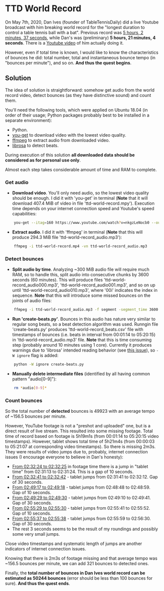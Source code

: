 # TTD World Record

On May 7th, 2020, Dan Ives (founder of TableTennisDaily) did a live Youtube broadcast with him breaking world record for the "longest duration to control a table tennis ball with a bat". Previous record was [5 hours, 2 minutes, 37 seconds](https://www.guinnessworldrecords.com/world-records/table-tennis-bat-and-ball-control-duration?fb_comment_id=784092958310554_1433556316697545), while Dan's was (preliminary) **5 hours, 21 minutes, 4 seconds**. There is a [Youtube video](https://www.youtube.com/watch?v=nkgzLeNocb0) of him actually doing it.

However, even if total time is known, I would like to know the characteristics of bounces he did: total number, total and instantaneous bounce tempo (in "bounces per minute"), and so on. **And thus the quest begins**.

## Solution

The idea of solution is straightforward: somehow get audio from the world record video, detect bounces (as they have distinctive sound) and count them.

You'll need the following tools, which were applied on Ubuntu 18.04 (in order of their usage; Python packages probably best to be installed in a separate environment):

- Python.
- [you-get](https://github.com/soimort/you-get) to download video with the lowest video quality.
- [ffmpeg](https://www.ffmpeg.org/) to extract audio from downloaded video.
- [librosa](https://github.com/librosa/librosa) to detect beats.

During execution of this solution **all downloaded data should be considered as for personal use only**.

Almost each step takes considerable amount of time and RAM to complete.

### Get audio

- **Download video**. You'll only need audio, so the lowest video quality should be enough. I did it with 'you-get' in terminal (**Note** that it will download 407.4 MiB of video in file 'ttd-world-record.mpy'). Execution time depends on your internet connection speed and Youtube's speed capabilities:

```bash
    you-get --itag=160 https://www.youtube.com/watch?v=nkgzLeNocb0 --output-filename='ttd-world-record'
```

- **Extract audio**. I did it with 'ffmpeg' in terminal (**Note** that this will produce 294.3 MiB file 'ttd-world-record_audio.mp3'):

```bash
    ffmpeg -i ttd-world-record.mp4 -vn ttd-world-record_audio.mp3
```

### Detect bounces

- **Split audio by time**. Analyzing ~300 MiB audio file will require much RAM, so to handle this, split audio into consecutive chunks by 3600 seconds (60 minutes). This will produce files 'ttd-world-record_audio000.mp3', 'ttd-world-record_audio001.mp3', and so on up until 'ttd-world-record_audio010.mp3', where '00i' indicates the index in sequence. **Note** that this will introduce some missed bounces on the joints of audio files:

```bash
    ffmpeg -i ttd-world-record_audio.mp3 -f segment -segment_time 3600 -c copy ttd-world-record_audio%03d.mp3
```

- **Run 'create-beats.py'**. Bounces in this audio has nature very similar to regular song beats, so a beat detection algorithm was used. Runngin file 'create-beats.py' produces 'ttd-world-record_beats.csv' file with timestamps of bounces (i.e. beats in interval from 00:01:14 to 05:20:15) in 'ttd-world-record_audio.mp3' file. **Note** that this is time consuming step (probably around 10 minutes using 1 core). Currently it produces warnings due to 'librosa' intended reading behavior (see [this issue](https://github.com/librosa/librosa/issues/1015)), so `-W ignore` flag is added:

```bash
    python -W ignore create-beats.py
```

- **Manually delete intermediate files** (identified by all having common pattern "audio[0-9]"):

```bash
    rm *audio[0-9]*
```

### Count bounces

So the total number of **detected** bounces is 49923 with an average tempo of ~156.5 bounces per minute.

However, YouTube footage is not a "preshot and uploaded" one, but is a direct result of live stream. This resulted into some missing footage. Total time of record based on footage is
5h19m1s (from 00:01:14 to 05:20:15 video timestamps). However, tablet shows
total time of 5h21m4s (from 00:00:03 to 05:21:07 at corresponding video
timestamps). So there is missing 2m3s. They were results of video jumps due to, probably, internet connection issues (I encourage everyone to believe in Dan's honesty):

- [From 02:32:24 to 02:32:25](https://youtu.be/nkgzLeNocb0?t=9144) in footage time there is a jump in "tablet
  time" from 02:31:13 to 02:31:24. This is a gap of 10 seconds.
- [From 02:32:41 to 02:32:42](https://youtu.be/nkgzLeNocb0?t=9161) - tablet jumps from 02:31:41 to 02:32:12. Gap of 30 seconds.
- [From 02:49:17 to 02:49:18](https://youtu.be/nkgzLeNocb0?t=10157) - tablet jumps from 02:48:48 to 02:48:59. Gap of 10 seconds.
- [From 02:49:29 to 02:49:30](https://youtu.be/nkgzLeNocb0?t=10169) - tablet jumps from 02:49:10 to 02:49:41. Gap of 30 seconds.
- [From 02:55:29 to 02:55:30](https://youtu.be/nkgzLeNocb0?t=10529) - tablet jumps from 02:55:41 to 02:55:52. Gap of 10 seconds.
- [From 02:55:37 to 02:55:38](https://youtu.be/nkgzLeNocb0?t=10537) - tablet jumps from 02:55:59 to 02:56:30. Gap of 30 seconds.
- The rest 3 seconds seems to be the result of my roundings and possibly some very small jumps.

Close video timestamps and systematic length of jumps are another indicators of internet connection issues.

Knowing that there is 2m3s of footage missing and that average tempo was ~156.5 bounces per minute, we can add 321 bounces to detected ones.

Finally, the **total number of bounces in Dan Ives world record can be estimated as 50244 bounces** (error should be less than 100 bounces for sure). **And thus the quest ends**.
